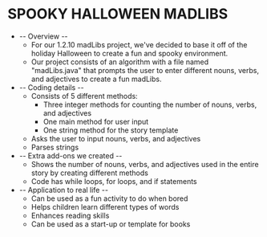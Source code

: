 # SPOOKY HALLOWEEN MADLIBS
* -- Overview --
     * For our 1.2.10 madLibs project, we've decided to base it off of the holiday Halloween to create a fun and spooky environment.
     * Our project consists of an algorithm with a file named "madLibs.java" that prompts the user to enter different nouns, verbs, and adjectives to create a fun madLibs.
* -- Coding details --
     * Consists of 5 different methods:
        * Three integer methods for counting the number of nouns, verbs, and adjectives
        * One main method for user input
        * One string method for the story template
     * Asks the user to input nouns, verbs, and adjectives
     * Parses strings
* -- Extra add-ons we created --
     * Shows the number of nouns, verbs, and adjectives used in the entire story by creating different methods
     * Code has while loops, for loops, and if statements
* -- Application to real life --
     * Can be used as a fun activity to do when bored
     * Helps children learn different types of words
     * Enhances reading skills
     * Can be used as a start-up or template for books
  
